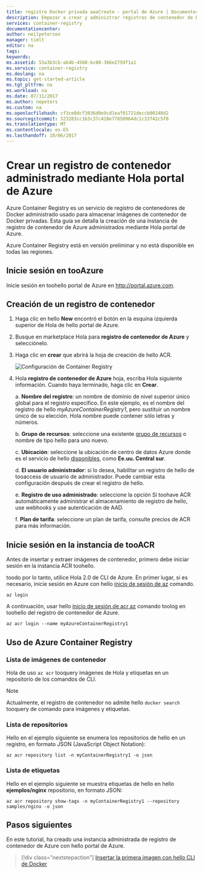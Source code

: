 ```yaml
---
title: registro Docker privada aaaCreate - portal de Azure | Documentos de Microsoft
description: Empezar a crear y administrar registros de contenedor de Docker privados con hello portal de Azure
services: container-registry
documentationcenter: 
author: neilpeterson
manager: timlt
editor: na
tags: 
keywords: 
ms.assetid: 53a3b3cb-ab4b-4560-bc00-366e2759f1a1
ms.service: container-registry
ms.devlang: na
ms.topic: get-started-article
ms.tgt_pltfrm: na
ms.workload: na
ms.date: 07/11/2017
ms.author: nepeters
ms.custom: na
ms.openlocfilehash: cf3ce0dcf3036d0e9cd1eaf01721deccb00248d2
ms.sourcegitcommit: 523283cc1b3c37c428e77850964dc1c33742c5f0
ms.translationtype: MT
ms.contentlocale: es-ES
ms.lasthandoff: 10/06/2017
---
```

# <a name="create-a-managed-container-registry-using-hello-azure-portal"></a>Crear un registro de contenedor administrado mediante Hola portal de Azure

Azure Container Registry es un servicio de registro de contenedores de Docker administrado usado para almacenar imágenes de contenedor de Docker privadas. Esta guía se detalla la creación de una instancia de registro de contenedor de Azure administrados mediante Hola portal de Azure.

Azure Container Registry está en versión preliminar y no está disponible en todas las regiones.

## <a name="log-in-tooazure"></a>Inicie sesión en tooAzure

Inicie sesión en toohello portal de Azure en http://portal.azure.com.

## <a name="create-a-container-registry"></a>Creación de un registro de contenedor

1. Haga clic en hello **New** encontró el botón en la esquina izquierda superior de Hola de hello portal de Azure.

2. Busque en marketplace Hola para **registro de contenedor de Azure** y selecciónelo.

3. Haga clic en **crear** que abrirá la hoja de creación de hello ACR.

    ![Configuración de Container Registry](./media/container-registry-get-started-portal/managed-container-registry-settings.png)

4. Hola **registro de contenedor de Azure** hoja, escriba Hola siguiente información. Cuando haya terminado, haga clic en **Crear**.

    a. **Nombre del registro**: un nombre de dominio de nivel superior único global para el registro específico. En este ejemplo, es el nombre del registro de hello *myAzureContainerRegistry1*, pero sustituir un nombre único de su elección. Hola nombre puede contener sólo letras y números.

    b. **Grupo de recursos**: seleccione una existente [grupo de recursos](../azure-resource-manager/resource-group-overview.md#resource-groups) o nombre de tipo hello para uno nuevo.

    c. **Ubicación**: seleccione la ubicación de centro de datos Azure donde es el servicio de hello [disponibles](https://azure.microsoft.com/regions/services/), como **Ee.uu. Central sur**.

    d. **El usuario administrador**: si lo desea, habilitar un registro de hello de tooaccess de usuario de administrador. Puede cambiar esta configuración después de crear el registro de hello.

    e. **Registro de uso administrado**: seleccione la opción Sí toohave ACR automáticamente administrar el almacenamiento de registro de hello, use webhooks y use autenticación de AAD.

    f. **Plan de tarifa**: seleccione un plan de tarifa, consulte precios de ACR para más información.

## <a name="log-in-tooacr-instance"></a>Inicie sesión en la instancia de tooACR

Antes de insertar y extraer imágenes de contenedor, primero debe iniciar sesión en la instancia ACR toohello. 

toodo por lo tanto, utilice Hola 2.0 de CLI de Azure. En primer lugar, si es necesario, inicie sesión en Azure con hello [inicio de sesión de az](/cli/azure/#login) comando. 

```azurecli
az login
```

A continuación, usar hello [inicio de sesión de acr az](/cli/azure/acr#login) comando toolog en toohello del registro de contenedor de Azure.

```azurecli-interactive
az acr login --name myAzureContainerRegistry1
```

## <a name="use-azure-container-registry"></a>Uso de Azure Container Registry

### <a name="list-container-images"></a>Lista de imágenes de contenedor

Hola de uso `az acr` tooquery imágenes de Hola y etiquetas en un repositorio de los comandos de CLI.

> [!NOTE]
> Actualmente, el registro de contenedor no admite hello `docker search` tooquery de comando para imágenes y etiquetas.

### <a name="list-repositories"></a>Lista de repositorios

Hello en el ejemplo siguiente se enumera los repositorios de hello en un registro, en formato JSON (JavaScript Object Notation):

```azurecli
az acr repository list -n myContainerRegistry1 -o json
```

### <a name="list-tags"></a>Lista de etiquetas

Hello en el ejemplo siguiente se muestra etiquetas de hello en hello **ejemplos/nginx** repositorio, en formato JSON:

```azurecli
az acr repository show-tags -n myContainerRegistry1 --repository samples/nginx -o json
```

## <a name="next-steps"></a>Pasos siguientes

En este tutorial, ha creado una instancia administrada de registro de contenedor de Azure con hello portal de Azure.

> [!div class="nextstepaction"]
> [Insertar la primera imagen con hello CLI de Docker](container-registry-get-started-docker-cli.md)

